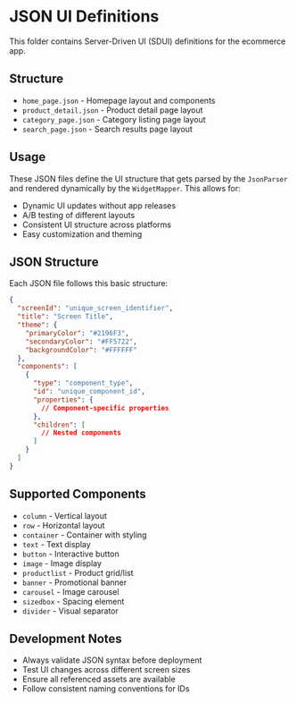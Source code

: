 # JSON UI Definitions

This folder contains Server-Driven UI (SDUI) definitions for the ecommerce app.

## Structure

- `home_page.json` - Homepage layout and components
- `product_detail.json` - Product detail page layout
- `category_page.json` - Category listing page layout
- `search_page.json` - Search results page layout

## Usage

These JSON files define the UI structure that gets parsed by the `JsonParser` and rendered dynamically by the `WidgetMapper`. This allows for:

- Dynamic UI updates without app releases
- A/B testing of different layouts
- Consistent UI structure across platforms
- Easy customization and theming

## JSON Structure

Each JSON file follows this basic structure:

```json
{
  "screenId": "unique_screen_identifier",
  "title": "Screen Title",
  "theme": {
    "primaryColor": "#2196F3",
    "secondaryColor": "#FF5722",
    "backgroundColor": "#FFFFFF"
  },
  "components": [
    {
      "type": "component_type",
      "id": "unique_component_id",
      "properties": {
        // Component-specific properties
      },
      "children": [
        // Nested components
      ]
    }
  ]
}
```

## Supported Components

- `column` - Vertical layout
- `row` - Horizontal layout
- `container` - Container with styling
- `text` - Text display
- `button` - Interactive button
- `image` - Image display
- `productlist` - Product grid/list
- `banner` - Promotional banner
- `carousel` - Image carousel
- `sizedbox` - Spacing element
- `divider` - Visual separator

## Development Notes

- Always validate JSON syntax before deployment
- Test UI changes across different screen sizes
- Ensure all referenced assets are available
- Follow consistent naming conventions for IDs
